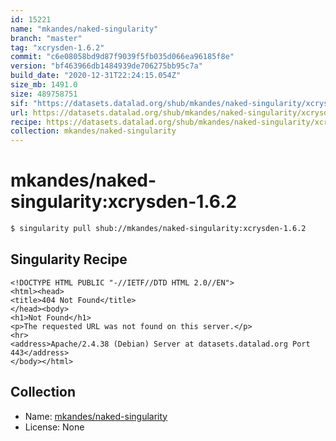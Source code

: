 ```yaml
---
id: 15221
name: "mkandes/naked-singularity"
branch: "master"
tag: "xcrysden-1.6.2"
commit: "c6e08058bd9d87f9039f5fb035d066ea96185f8e"
version: "bf463966db1484939de706275bb95c7a"
build_date: "2020-12-31T22:24:15.054Z"
size_mb: 1491.0
size: 489758751
sif: "https://datasets.datalad.org/shub/mkandes/naked-singularity/xcrysden-1.6.2/2020-12-31-c6e08058-bf463966/bf463966db1484939de706275bb95c7a.sif"
url: https://datasets.datalad.org/shub/mkandes/naked-singularity/xcrysden-1.6.2/2020-12-31-c6e08058-bf463966/
recipe: https://datasets.datalad.org/shub/mkandes/naked-singularity/xcrysden-1.6.2/2020-12-31-c6e08058-bf463966/Singularity
collection: mkandes/naked-singularity
---
```


# mkandes/naked-singularity:xcrysden-1.6.2

```bash
$ singularity pull shub://mkandes/naked-singularity:xcrysden-1.6.2
```

## Singularity Recipe

```singularity
<!DOCTYPE HTML PUBLIC "-//IETF//DTD HTML 2.0//EN">
<html><head>
<title>404 Not Found</title>
</head><body>
<h1>Not Found</h1>
<p>The requested URL was not found on this server.</p>
<hr>
<address>Apache/2.4.38 (Debian) Server at datasets.datalad.org Port 443</address>
</body></html>
```

## Collection

 - Name: [mkandes/naked-singularity](https://github.com/mkandes/naked-singularity)
 - License: None

